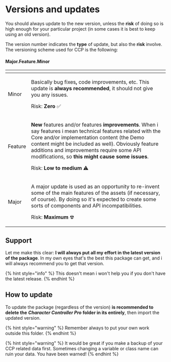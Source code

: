 # Versions and updates

You should always update to the new version, unless the **risk** of doing so is high enough for your particular project \(in some cases it is best to keep using an old version\).

The version number indicates the **type** of update, but also the **risk** involve. The versioning scheme used for CCP is the following:

#### Major.Feature.Minor

<table>
  <thead>
    <tr>
      <th style="text-align:left"></th>
      <th style="text-align:left"></th>
    </tr>
  </thead>
  <tbody>
    <tr>
      <td style="text-align:left">
        <p></p>
        <p>Minor</p>
      </td>
      <td style="text-align:left">
        <p></p>
        <p>Basically bug fixes<b>,</b> code improvements, etc. This update is <b>always recommended</b>,
          it should not give you any issues.</p>
        <p></p>
        <p>Risk:<b> Zero </b>&#x2705;</p>
      </td>
    </tr>
    <tr>
      <td style="text-align:left">
        <p></p>
        <p>Feature</p>
      </td>
      <td style="text-align:left">
        <p></p>
        <p><b>New </b>features and/or features <b>improvements</b>. When i say features
          i mean technical features related with the Core and/or implementation content
          (the Demo content might be included as well). Obviously feature additions
          and improvements require some API modifications, so <b>this might cause some issues</b>.</p>
        <p></p>
        <p>Risk: <b>Low to medium </b>&#x26A0;</p>
      </td>
    </tr>
    <tr>
      <td style="text-align:left">
        <p></p>
        <p>Major</p>
      </td>
      <td style="text-align:left">
        <p></p>
        <p>A major update is used as an opportunity to re-invent some of the main
          features of the assets (if necessary, of course). By doing so it&apos;s
          expected to create some sorts of components and API incompatibilities.</p>
        <p></p>
        <p>Risk: <b>Maximum </b>&#x2622;</p>
      </td>
    </tr>
  </tbody>
</table>

## Support

Let me make this clear: **I will always put all my effort in the latest version of the package**. In my own eyes that's the best this package can get, and i will always recommend you to get that version.  

{% hint style="info" %}
This doesn't mean i won't help you if you don't have the latest release. 
{% endhint %}

## How to update

To update the package \(regardless of the version\) **is recommended to delete the** _**Character Controller Pro**_ **folder in its entirely**, then import the updated version. 

{% hint style="warning" %}
Remember always to put your own work outside this folder.
{% endhint %}

{% hint style="warning" %}
It would be great if you make a backup of your CCP related data first. Sometimes changing a variable or class name can ruin your data. You have been warned!
{% endhint %}



